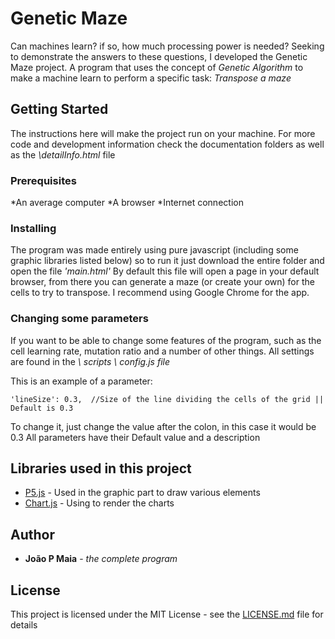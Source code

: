 # Genetic Maze

Can machines learn? if so, how much processing power is needed? Seeking to demonstrate the answers to these questions, I developed the Genetic Maze project. A program that uses the concept of *Genetic Algorithm* to make a machine learn to perform a specific task: *Transpose a maze*

## Getting Started

The instructions here will make the project run on your machine. For more code and development information check the documentation folders as well as the *\detailInfo.html* file

### Prerequisites

*An average computer
*A browser
*Internet connection

### Installing

The program was made entirely using pure javascript (including some graphic libraries listed below) so to run it just download the entire folder and open the file *'main.html'*
By default this file will open a page in your default browser, from there you can generate a maze (or create your own) for the cells to try to transpose.
I recommend using Google Chrome for the app.

### Changing some parameters
If you want to be able to change some features of the program, such as the cell learning rate, mutation ratio and a number of other things.
All settings are found in the *\ scripts \ config.js file*

This is an example of a parameter:

    'lineSize': 0.3,  //Size of the line dividing the cells of the grid || Default is 0.3
To change it, just change the value after the colon, in this case it would be 0.3
All parameters have their Default value and a description


## Libraries used in this project

* [P5.js]([https://p5js.org/](https://p5js.org/)) - Used in the graphic part to draw various elements
* [Chart.js]([https://www.chartjs.org/](https://www.chartjs.org/)) - Using to render the charts

## Author

* **João P Maia** - *the complete program* 

## License

This project is licensed under the MIT License - see the [LICENSE.md](LICENSE.md) file for details
